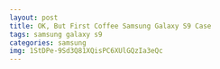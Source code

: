 ```yaml
---
layout: post
title: OK, But First Coffee Samsung Galaxy S9 Case
tags: samsung galaxy s9
categories: samsung
img: 1StDPe-9Sd3Q81XQisPC6XUlGQzIa3eQc
---
```

